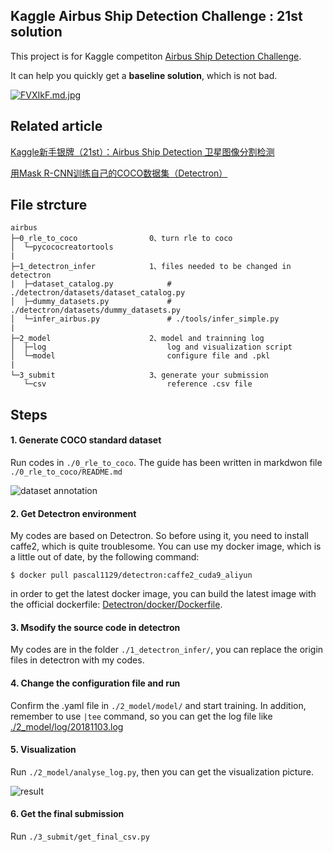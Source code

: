 
## Kaggle Airbus Ship Detection Challenge : 21st solution

This project is for Kaggle competiton [Airbus Ship Detection Challenge](https://www.kaggle.com/c/airbus-ship-detection).

It can help you quickly get a **baseline solution**, which is not bad.



[![FVXIkF.md.jpg](https://s1.ax1x.com/2018/11/28/FVXIkF.md.jpg)](https://imgchr.com/i/FVXIkF)





## Related article

[Kaggle新手银牌（21st）：Airbus Ship Detection 卫星图像分割检测](https://zhuanlan.zhihu.com/p/48381892)

[用Mask R-CNN训练自己的COCO数据集（Detectron）](https://zhuanlan.zhihu.com/p/50127900)





## File strcture

    airbus                         
    ├─0_rle_to_coco                0、turn rle to coco
    │  └─pycococreatortools
    |
    ├─1_detectron_infer            1、files needed to be changed in detectron
    |  ├─dataset_catalog.py            # ./detectron/datasets/dataset_catalog.py
    │  ├─dummy_datasets.py             # ./detectron/datasets/dummy_datasets.py 
    │  └─infer_airbus.py               # ./tools/infer_simple.py    
    |
    ├─2_model                      2、model and trainning log
    │  ├─log                           log and visualization script
    │  └─model                         configure file and .pkl
    |
    └─3_submit                     3、generate your submission
       └─csv                           reference .csv file





## Steps

#### 1. Generate COCO standard dataset 

Run codes in `./0_rle_to_coco`. The guide has been written in markdwon file `./0_rle_to_coco/README.md`

![dataset annotation](https://s1.ax1x.com/2018/10/31/iWlN8A.png)



#### 2. Get Detectron environment

My codes are based on Detectron. So before using it, you need to install caffe2, which is quite troublesome. You can use my docker image, which is a little out of date, by the following command:

```
$ docker pull pascal1129/detectron:caffe2_cuda9_aliyun
```

in order to get the latest docker image, you can build the latest image with the official dockerfile: [Detectron/docker/Dockerfile](https://github.com/facebookresearch/Detectron/blob/master/docker/Dockerfile).



#### 3. Msodify the source code in detectron 

My codes are in the folder `./1_detectron_infer/`, you can replace the origin files in detectron with my codes. 



#### 4. Change the configuration file and run

 Confirm the .yaml file in `./2_model/model/` and start training. In addition, remember to use `|tee` command, so you can get the log file like [./2_model/log/20181103.log](https://github.com/pascal1129/airbus_ship_detection/blob/master/2_model/log/20181103.log)



#### 5. Visualization

Run `./2_model/analyse_log.py`, then you can get the visualization picture.

![result](https://github.com/pascal1129/airbus_ship_detection/blob/master/2_model/log/20181103.png)




#### 6. Get the final submission

Run `./3_submit/get_final_csv.py`

